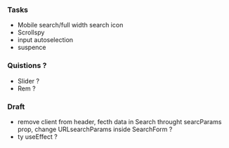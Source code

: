 ### Tasks

- Mobile search/full width search icon
- Scrollspy
- input autoselection
- suspence
  
### Quistions ?

- Slider ?
- Rem ?

### Draft

- remove client from header, fecth data in Search throught searcParams prop, change URLsearchParams inside SearchForm ?
- ty useEffect ?